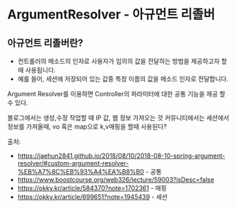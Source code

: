 # ArgumentResolver - 아규먼트 리졸버

## 아규먼트 리졸버란?

- 컨트롤러의 메소드의 인자로 사용자가 임의의 값을 전달하는 방법을 제공하고자 할 때 사용됩니다.
- 예를 들어, 세션에 저장되어 있는 값중 특정 이름의 값을 메소드 인자로 전달합니다.

Argument Resolver를 이용하면 Controller의 파라미터에 대한 공통 기능을 제공 할 수 있다.

블로그에서는 생성,수정 작업할 때 IP 값, 웹 정보 가져오는 것
커뮤니티에서는 세션에서 정보를 가져올때, vo 혹은 map으로 k,v매핑을 할때 사용된다?

출처:

- https://jaehun2841.github.io/2018/08/10/2018-08-10-spring-argument-resolver/#custom-argument-resolver-%EB%A7%8C%EB%93%A4%EA%B8%B0 - 공통
- https://www.boostcourse.org/web326/lecture/59003?isDesc=false
- https://okky.kr/article/584370?note=1702361 - 매핑
- https://okky.kr/article/699651?note=1945439 - 세션

